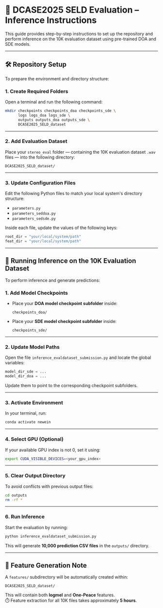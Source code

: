 # 🎼 DCASE2025 SELD Evaluation – Inference Instructions

This guide provides step-by-step instructions to set up the repository and perform inference on the 10K evaluation dataset using pre-trained DOA and SDE models.

---

## 🛠️ Repository Setup

To prepare the environment and directory structure:

### 1. Create Required Folders

Open a terminal and run the following command:

```bash
mkdir checkpoints checkpoints_doa checkpoints_sde \
      logs logs_doa logs_sde \
      outputs outputs_doa outputs_sde \
      DCASE2025_SELD_dataset
```

---

### 2. Add Evaluation Dataset

Place your `stereo_eval` folder — containing the 10K evaluation dataset `.wav` files — into the following directory:

```
DCASE2025_SELD_dataset/
```

---

### 3. Update Configuration Files

Edit the following Python files to match your local system's directory structure:

- `parameters.py`
- `parameters_seddoa.py`
- `parameters_sedsde.py`

Inside each file, update the values of the following keys:

```python
root_dir = "your/local/system/path"
feat_dir = "your/local/system/path"
```

---

## 🧪 Running Inference on the 10K Evaluation Dataset

To perform inference and generate predictions:

### 1. Add Model Checkpoints

- Place your **DOA model checkpoint subfolder** inside:
  ```
  checkpoints_doa/
  ```

- Place your **SDE model checkpoint subfolder** inside:
  ```
  checkpoints_sde/
  ```

---

### 2. Update Model Paths

Open the file `inference_evaldataset_submission.py` and locate the global variables:

```python
model_dir_sde = ...
model_dir_doa = ...
```

Update them to point to the corresponding checkpoint subfolders.

---

### 3. Activate Environment

In your terminal, run:
```bash
conda activate newein
```

---

### 4. Select GPU (Optional)

If your available GPU index is not 0, set it using:
```bash
export CUDA_VISIBLE_DEVICES=<your_gpu_index>
```

---

### 5. Clear Output Directory

To avoid conflicts with previous output files:
```bash
cd outputs
rm -rf *
```

---

### 6. Run Inference

Start the evaluation by running:
```bash
python inference_evaldataset_submission.py
```

This will generate **10,000 prediction CSV files** in the `outputs/` directory.

---

## 📂 Feature Generation Note

A `features/` subdirectory will be automatically created within:

```
DCASE2025_SELD_dataset/
```

This will contain both **logmel** and **One-Peace** features.  
⏱️ Feature extraction for all 10K files takes approximately **5 hours**.
